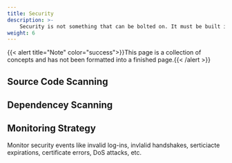 ```yaml
---
title: Security
description: >-
    Security is not something that can be bolted on. It must be built into the delivered artifacts and the processes that deliver those artifacts
weight: 6
---
```

{{< alert title="Note" color="success">}}This page is a collection of concepts and has not been formatted into a finished page.{{< /alert >}}

## Source Code Scanning

## Dependencey Scanning

## Monitoring Strategy

Monitor security events like invalid log-ins, invlalid handshakes, serticiacte expirations, certificate errors, DoS attacks, etc.